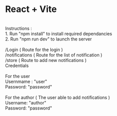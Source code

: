 # React + Vite <br />
<br />
Instructions : 
<br />
1. Run "npm install" to install required dependancies <br />
2. Run "npm run dev" to launch the server<br />
<br />
/Login ( Route for the login ) <br />
/notifications ( Route for the list of notification )<br />
/store ( Route to add new notifications ) <br />
Credentials <br />
<br />
For the user <br />
Usernmame : "user" <br />
Password: "password" <br />
 <br />
For the author ( The user able to add notifications ) <br />
Username: "author" <br />
Password: "password" <br />
